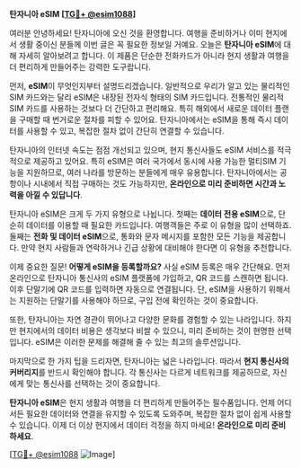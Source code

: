 **탄자니아 eSIM [[TG💪+ @esim1088](https://t.me/s/esim1088)]**

여러분 안녕하세요! 탄자니아에 오신 것을 환영합니다. 여행을 준비하거나 이미 현지에서 생활 중이신 분들께 이번 글은 꼭 필요한 정보일 거예요. 오늘은 **탄자니아 eSIM**에 대해 자세히 알아보려고 합니다. 이 제품은 단순한 전화카드가 아니라 현지 생활과 여행을 더 편리하게 만들어주는 강력한 도구랍니다.

먼저, **eSIM**이 무엇인지부터 설명드리겠습니다. 일반적으로 우리가 알고 있는 물리적인 SIM 카드와는 달리 eSIM은 내장된 전자식 형태의 SIM 카드입니다. 전통적인 물리적 SIM 카드를 사용하는 것보다 더 간단하고 편리해요. 특히 해외에서 새로운 데이터 플랜을 구매할 때 번거로운 절차를 피할 수 있어요. 탄자니아에서는 eSIM을 통해 즉시 데이터를 사용할 수 있고, 복잡한 절차 없이 간단히 연결할 수 있습니다.

탄자니아의 인터넷 속도는 점점 개선되고 있으며, 현지 통신사들도 eSIM 서비스를 적극적으로 제공하고 있어요. 특히 eSIM은 여러 국가에서 동시에 사용 가능한 멀티SIM 기능을 지원하므로, 여러 나라를 방문하는 분들에게 매우 유용합니다. 탄자니아에서는 공항이나 시내에서 직접 구매하는 것도 가능하지만, **온라인으로 미리 준비하면 시간과 노력을 아낄 수 있답니다**.

탄자니아 eSIM은 크게 두 가지 유형으로 나뉩니다. 첫째는 **데이터 전용 eSIM**으로, 단순히 데이터를 이용할 때 필요한 카드입니다. 여행객들은 주로 이 유형을 많이 선택하죠. 둘째는 **전화 및 데이터 eSIM**으로, 통화와 문자 메시지를 포함한 모든 기능을 제공합니다. 만약 현지 사람들과 연락하거나 긴급 상황에 대비해야 한다면 이 유형을 추천합니다.

이제 중요한 질문! **어떻게 eSIM을 등록할까요?** 사실 eSIM 등록은 매우 간단해요. 먼저 온라인으로 탄자니아 통신사의 eSIM 플랫폼에 가입하고, QR 코드를 스캔하면 됩니다. 이후 단말기에 QR 코드를 입력하면 자동으로 연결됩니다. 단, eSIM을 사용하기 위해서는 지원하는 단말기를 사용해야 하므로, 구입 전에 확인하는 것이 중요합니다.

또한, 탄자니아는 자연 경관이 뛰어나고 다양한 문화를 경험할 수 있는 나라입니다. 하지만 현지에서의 데이터 비용은 생각보다 비쌀 수 있으니, 미리 준비하는 것이 현명한 선택입니다. eSIM은 이러한 문제를 해결해 줄 수 있는 최고의 솔루션입니다.

마지막으로 한 가지 팁을 드리자면, 탄자니아는 넓은 나라입니다. 따라서 **현지 통신사의 커버리지**를 반드시 확인해야 합니다. 각 통신사는 다르게 네트워크를 제공하므로, 자신에게 맞는 통신사를 선택하는 것이 중요합니다.

**탄자니아 eSIM**은 현지 생활과 여행을 더 편리하게 만들어주는 필수품입니다. 언제 어디서든 필요한 데이터와 연결을 유지할 수 있도록 도와주며, 복잡한 절차 없이 쉽게 사용할 수 있습니다. 이제 더 이상 현지에서 데이터 걱정을 하지 마세요! **온라인으로 미리 준비하세요**.

[[TG💪+ @esim1088](https://t.me/s/esim1088) ![Image](https://i.postimg.cc/Y0z9fWf4/image.png)]